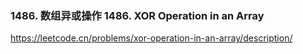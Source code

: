 ### 1486. 数组异或操作 1486. XOR Operation in an Array
https://leetcode.cn/problems/xor-operation-in-an-array/description/

